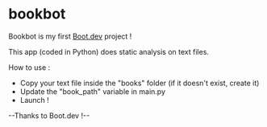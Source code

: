 # bookbot

Bookbot is my first [Boot.dev](https://www.boot.dev) project !

This app (coded in Python) does static analysis on text files.

How to use :
- Copy your text file inside the "books" folder (if it doesn't exist, create it)
- Update the "book_path" variable in main.py
- Launch !


--Thanks to Boot.dev !--